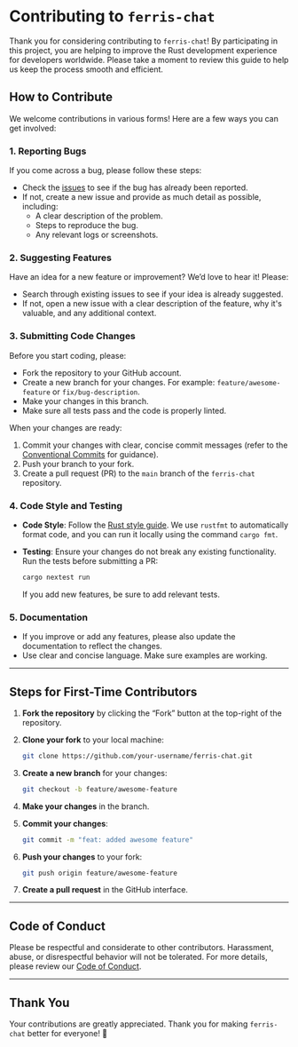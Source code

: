 # Contributing to `ferris-chat`

Thank you for considering contributing to `ferris-chat`! By participating in this project, you are helping to improve the Rust development experience for developers worldwide. Please take a moment to review this guide to help us keep the process smooth and efficient.

## How to Contribute

We welcome contributions in various forms! Here are a few ways you can get involved:

### 1. Reporting Bugs

If you come across a bug, please follow these steps:

- Check the [issues](https://github.com/your-username/ferris-chat/issues) to see if the bug has already been reported.
- If not, create a new issue and provide as much detail as possible, including:
  - A clear description of the problem.
  - Steps to reproduce the bug.
  - Any relevant logs or screenshots.

### 2. Suggesting Features

Have an idea for a new feature or improvement? We’d love to hear it! Please:

- Search through existing issues to see if your idea is already suggested.
- If not, open a new issue with a clear description of the feature, why it's valuable, and any additional context.

### 3. Submitting Code Changes

Before you start coding, please:

- Fork the repository to your GitHub account.
- Create a new branch for your changes. For example: `feature/awesome-feature` or `fix/bug-description`.
- Make your changes in this branch.
- Make sure all tests pass and the code is properly linted.

When your changes are ready:

1. Commit your changes with clear, concise commit messages (refer to the [Conventional Commits](https://www.conventionalcommits.org/) for guidance).
2. Push your branch to your fork.
3. Create a pull request (PR) to the `main` branch of the `ferris-chat` repository.

### 4. Code Style and Testing

- **Code Style**: Follow the [Rust style guide](https://doc.rust-lang.org/book/ch01-01-installation.html). We use `rustfmt` to automatically format code, and you can run it locally using the command `cargo fmt`.
- **Testing**: Ensure your changes do not break any existing functionality. Run the tests before submitting a PR:

  ```bash
  cargo nextest run
  ```

  If you add new features, be sure to add relevant tests.

### 5. Documentation

- If you improve or add any features, please also update the documentation to reflect the changes.
- Use clear and concise language. Make sure examples are working.

---

## Steps for First-Time Contributors

1. **Fork the repository** by clicking the “Fork” button at the top-right of the repository.
2. **Clone your fork** to your local machine:

   ```bash
   git clone https://github.com/your-username/ferris-chat.git
   ```

3. **Create a new branch** for your changes:

   ```bash
   git checkout -b feature/awesome-feature
   ```

4. **Make your changes** in the branch.
5. **Commit your changes**:

   ```bash
   git commit -m "feat: added awesome feature"
   ```

6. **Push your changes** to your fork:

   ```bash
   git push origin feature/awesome-feature
   ```

7. **Create a pull request** in the GitHub interface.

---

## Code of Conduct

Please be respectful and considerate to other contributors. Harassment, abuse, or disrespectful behavior will not be tolerated. For more details, please review our [Code of Conduct](CODE_OF_CONDUCT.md).

---

## Thank You

Your contributions are greatly appreciated. Thank you for making `ferris-chat` better for everyone! 🚀
